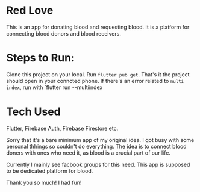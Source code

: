 # Red Love

This is an app for donating blood and requesting blood. It is a platform for connecting blood donors and blood receivers.

# Steps to Run:

Clone this project on your local. Run `flutter pub get`.
That's it the project should open in your conncted phone.
If there's an error related to `multi index`, run with `flutter run --multiindex

# Tech Used

Flutter, Firebase Auth, Firebase Firestore etc.

Sorry that it's a bare minimum app of my original idea. I got busy with some personal thhings so couldn't do everything.
The idea is to connect blood doners with ones who need it, as blood is a crucial part of our life.

Currently I mainly see facbook groups for this need. This app is supposed to be dedicated platform for blood.

Thank you so much! 
I had fun!
